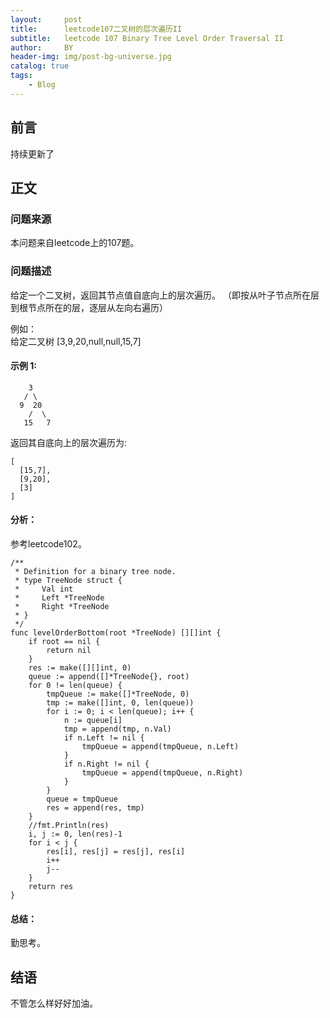 ```yaml
---
layout:     post
title:      leetcode107二叉树的层次遍历II
subtitle:   leetcode 107 Binary Tree Level Order Traversal II
author:     BY
header-img: img/post-bg-universe.jpg
catalog: true
tags:
    - Blog
---
```



## 前言

持续更新了

## 正文

### 问题来源

本问题来自leetcode上的107题。  

### 问题描述

给定一个二叉树，返回其节点值自底向上的层次遍历。 （即按从叶子节点所在层到根节点所在的层，逐层从左向右遍历）  

例如：  
给定二叉树 [3,9,20,null,null,15,7]     

#### 示例 1:
```
    3
   / \
  9  20
    /  \
   15   7
```
返回其自底向上的层次遍历为:  
```
[
  [15,7],
  [9,20],
  [3]
]
```

#### 分析：
参考leetcode102。  
```
/**
 * Definition for a binary tree node.
 * type TreeNode struct {
 *     Val int
 *     Left *TreeNode
 *     Right *TreeNode
 * }
 */
func levelOrderBottom(root *TreeNode) [][]int {
    if root == nil {
        return nil
    }
    res := make([][]int, 0)
    queue := append([]*TreeNode{}, root)
    for 0 != len(queue) {
        tmpQueue := make([]*TreeNode, 0)
        tmp := make([]int, 0, len(queue))
        for i := 0; i < len(queue); i++ {
            n := queue[i]
            tmp = append(tmp, n.Val)
            if n.Left != nil {
                tmpQueue = append(tmpQueue, n.Left)
            }
            if n.Right != nil {
                tmpQueue = append(tmpQueue, n.Right)
            }
        }
        queue = tmpQueue
        res = append(res, tmp)
    }
    //fmt.Println(res)
    i, j := 0, len(res)-1
    for i < j {
        res[i], res[j] = res[j], res[i]
        i++
        j--
    }
    return res
}
```

#### 总结：
勤思考。  

## 结语
不管怎么样好好加油。  
